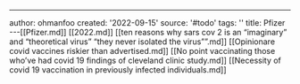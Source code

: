 ---
author: ohmanfoo
created: '2022-09-15'
source: '#todo'
tags: ''
title: Pfizer
---[[Pfizer.md]]
[[2022.md]]
[[ten reasons why sars cov 2 is an “imaginary” and “theoretical virus”  “they never isolated the virus””.md]]
[[Opinionare covid vaccines riskier than advertised.md]]
[[No point vaccinating those who’ve had covid 19 findings of cleveland clinic study.md]]
[[Necessity of covid 19 vaccination in previously infected individuals.md]]
